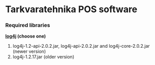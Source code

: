 Tarkvaratehnika POS software
========

### Required libraries
**[log4j](http://logging.apache.org/log4j/2.x/download.html) (choose one)**  
1) log4j-1.2-api-2.0.2.jar, log4j-api-2.0.2.jar and log4j-core-2.0.2.jar (newer version)  
2) log4j-1.2.17.jar (older version)
